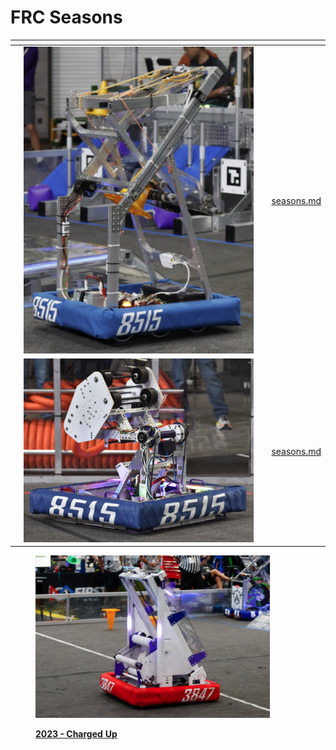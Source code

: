 # FRC Seasons

<table data-view="cards"><thead><tr><th></th><th align="center"></th><th></th><th data-type="content-ref"></th></tr></thead><tbody><tr><td></td><td align="center"><img src="../.gitbook/assets/image (2) (1) (1) (1) (1).png" alt="" data-size="original"></td><td></td><td><a href="seasons.md">seasons.md</a></td></tr><tr><td></td><td align="center"><img src="../.gitbook/assets/image (1) (1) (1) (1) (1).png" alt="" data-size="original"></td><td></td><td><a href="seasons.md">seasons.md</a></td></tr></tbody></table>

<figure><img src="../.gitbook/assets/2023 X-Ray Robot.PNG" alt="" width="375"><figcaption><p><a href="2023-charged-up.md"><strong>2023 - Charged</strong> </a><a href="2023-charged-up.md"><strong>Up</strong></a></p></figcaption></figure>
